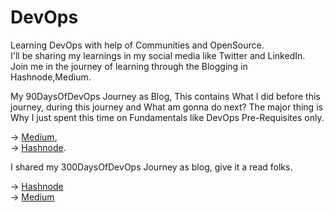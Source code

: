 # DevOps <br>
Learning DevOps with help of Communities and OpenSource. <br>
I'll be sharing my learnings in my social media like Twitter and LinkedIn. <br>
Join me in the journey of learning through the Blogging in Hashnode,Medium. <br>

My 90DaysOfDevOps Journey as Blog, This contains What I did before this journey, during this journey and What am gonna do next? The major thing is Why I just spent this time on Fundamentals like DevOps Pre-Requisites only. 

-> [Medium](https://medium.com/@Vishwa22/90daysofdevops-f52d3476d898), </br>
-> [Hashnode](https://vishwa-s.hashnode.dev/90daysofdevops).   

I shared my 300DaysOfDevOps Journey as blog, give it a read folks. 

-> [Hashnode](https://vishwa-s.hashnode.dev/300daysofdevops) </br>
-> [Medium](https://medium.com/@Vishwa22/300daysofdevops-74f30685f8dc)

